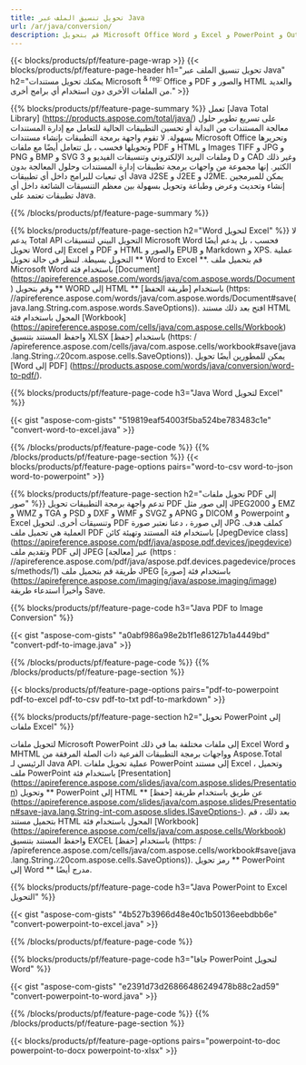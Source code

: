 ```yaml
---
title: تحويل تنسيق الملف عبر Java 
url: /ar/java/conversion/
description: قم بتحويل Microsoft Office Word و Excel و PowerPoint و Outlook و PDF و HTML والصور ثلاثية الأبعاد والمخططات وتنسيقات الفيديو وتنسيقات أخرى مختلفة باستخدام سطور قليلة فقط من كود Java.
---
```


{{< blocks/products/pf/feature-page-wrap >}}
{{< blocks/products/pf/feature-page-header h1="تحويل تنسيق الملف عبر Java" h2="يمكنك تحويل مستندات Microsoft <sup> & reg؛ </sup> Office و PDF والصور و HTML والعديد من الملفات الأخرى دون استخدام أي برامج أخرى." >}}

{{% blocks/products/pf/feature-page-summary %}}
تعمل [Java Total Library] (https://products.aspose.com/total/java/) على تسريع تطوير حلول معالجة المستندات من البداية أو تحسين التطبيقات الحالية للتعامل مع إدارة المستندات بسهولة. لا تقوم واجهة برمجة التطبيقات بإنشاء مستندات Microsoft Office وتحريرها وتحويلها فحسب ، بل تتعامل أيضًا مع ملفات PDF و HTML و Images TIFF و JPG و PNG و BMP و SVG وملفات البريد الإلكتروني وتنسيقات الفيديو و 3 D و CAD وغير ذلك الكثير. إنها مجموعة من واجهات برمجة تطبيقات إدارة المستندات وحلول المعالجة بدون أي تبعيات للبرامج داخل أي تطبيقات Java J2SE و J2EE و J2ME. يمكن للمبرمجين إنشاء وتحديث وعرض وطباعة وتحويل بسهولة بين معظم التنسيقات الشائعة داخل أي تطبيقات تعتمد على Java.

{{% /blocks/products/pf/feature-page-summary  %}}

{{% blocks/products/pf/feature-page-section  h2="Word لتحويل Excel" %}}
لا يدعم Total API التحويل البيني لتنسيقات Microsoft Word فحسب ، بل يدعم أيضًا تحويل Word إلى Excel و PDF و HTML والصور و EPUB و Markdown و XPS. عملية التحويل بسيطة. لننظر في حالة تحويل ** Word to Excel **. قم بتحميل ملف Microsoft Word باستخدام فئة [Document] (https://apireference.aspose.com/words/java/com.aspose.words/Document) وقم بتحويل ** WORD إلى HTML ** باستخدام [طريقة الحفظ] (https: //apireference.aspose.com/words/java/com.aspose.words/Document#save(java.lang.String،com.aspose.words.SaveOptions)). افتح بعد ذلك مستند HTML المحول باستخدام فئة [Workbook] (https://apireference.aspose.com/cells/java/com.aspose.cells/Workbook) واحفظ المستند بتنسيق XLSX باستخدام [حفظ] (https: / /apireference.aspose.com/cells/java/com.aspose.cells/workbook#save(java.lang.String،٪20com.aspose.cells.SaveOptions)).
 يمكن للمطورين أيضًا تحويل [Word إلى PDF] (https://products.aspose.com/words/java/conversion/word-to-pdf/).


{{% blocks/products/pf/feature-page-code h3="Java Word لتحويل Excel" %}}

{{< gist "aspose-com-gists" "519819eaf54003f5ba524be783483c1e" "convert-word-to-excel.java" >}}

{{% /blocks/products/pf/feature-page-code  %}}
{{% /blocks/products/pf/feature-page-section %}}
{{< blocks/products/pf/feature-page-options pairs="word-to-csv word-to-json word-to-powerpoint" >}}


{{% blocks/products/pf/feature-page-section  h2="تحويل ملفات PDF إلى صور" %}}
تدعم واجهة برمجة التطبيقات تحويل PDF إلى صور مثل JPEG2000 و EMZ و WMZ و TGA و PSD و DXF و WMF و SVGZ و APNG و DICOM و Powerpoint و Excel وتنسيقات أخرى. لتحويل PDF إلى صورة ، دعنا نعتبر صورة JPG كملف هدف. العملية هي تحميل ملف PDF باستخدام فئة المستند وتهيئة كائن [JpegDevice class] (https://apireference.aspose.com/pdf/java/aspose.pdf.devices/jpegdevice) وتقديم ملف PDF إلى JPEG عبر [معالجة] (https : //apireference.aspose.com/pdf/java/aspose.pdf.devices.pagedevice/process/methods/1) طريقة
قم بتحميل ملف JPEG باستخدام فئة [صورة] (https://apireference.aspose.com/imaging/java/aspose.imaging/image) وأخيراً استدعاء طريقة Save.

{{% blocks/products/pf/feature-page-code h3="Java PDF to Image Conversion" %}}

{{< gist "aspose-com-gists" "a0abf986a98e2b1f1e86127b1a4449bd" "convert-pdf-to-image.java" >}}


{{% /blocks/products/pf/feature-page-code  %}}
{{% /blocks/products/pf/feature-page-section %}}

{{< blocks/products/pf/feature-page-options pairs="pdf-to-powerpoint pdf-to-excel pdf-to-csv pdf-to-txt pdf-to-markdown" >}}

{{% blocks/products/pf/feature-page-section  h2="تحويل PowerPoint إلى ملفات Excel" %}}

لتحويل ملفات Microsoft PowerPoint إلى ملفات مختلفة بما في ذلك Excel Word و MHTML وواجهات برمجة التطبيقات الفرعية ذات الصلة المرفقة من Aspose.Total الرئيسي لـ Java API. عملية تحويل ملفات PowerPoint إلى مستند Excel ، وتحميل ملف PowerPoint باستخدام فئة [Presentation] (https://apireference.aspose.com/slides/java/com.aspose.slides/Presentation) وتحويل ** PowerPoint إلى HTML ** عن طريق باستخدام طريقة [حفظ] (https://apireference.aspose.com/slides/java/com.aspose.slides/Presentation#save-java.lang.String-int-com.aspose.slides.ISaveOptions-). بعد ذلك ، قم بتحميل مستند HTML المحول باستخدام فئة [Workbook] (https://apireference.aspose.com/cells/java/com.aspose.cells/Workbook) واحفظ المستند بتنسيق EXCEL باستخدام [حفظ] (https: / /apireference.aspose.com/cells/java/com.aspose.cells/workbook#save(java.lang.String،٪20com.aspose.cells.SaveOptions)). رمز تحويل ** PowerPoint إلى Word ** مدرج أيضًا.

{{% blocks/products/pf/feature-page-code h3="Java PowerPoint to Excel التحويل" %}}

{{< gist "aspose-com-gists" "4b527b3966d48e40c1b50136eebdbb6e" "convert-powerpoint-to-excel.java" >}}

{{% /blocks/products/pf/feature-page-code %}}

{{% blocks/products/pf/feature-page-code h3="جافا PowerPoint لتحويل Word" %}}

{{< gist "aspose-com-gists" "e2391d73d26866486249478b88c2ad59" "convert-powerpoint-to-word.java" >}}

{{% /blocks/products/pf/feature-page-code %}}
{{% /blocks/products/pf/feature-page-section %}}

{{< blocks/products/pf/feature-page-options pairs="powerpoint-to-doc powerpoint-to-docx powerpoint-to-xlsx" >}}